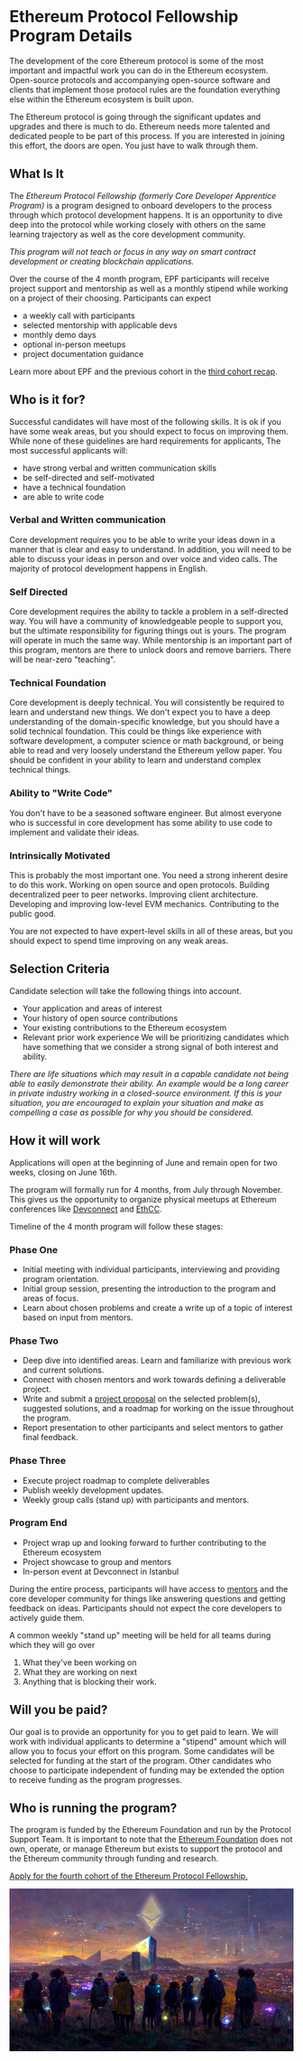 # Ethereum Protocol Fellowship Program Details

The development of the core Ethereum protocol is some of the most important and impactful work you can do in the Ethereum ecosystem. Open-source protocols and accompanying open-source software and clients that implement those protocol rules are the foundation everything else within the Ethereum ecosystem is built upon.

The Ethereum protocol is going through the significant updates and upgrades and there is much to do. Ethereum needs more talented and dedicated people to be part of this process. If you are interested in joining this effort, the doors are open. You just have to walk through them.

## What Is It

The *Ethereum Protocol Fellowship (formerly Core Developer Apprentice Program)* is a program designed to onboard developers to the process through which protocol development happens. It is an opportunity to dive deep into the protocol while working closely with others on the same learning trajectory as well as the core development community.

*This program will not teach or focus in any way on smart contract development or creating blockchain applications.*

Over the course of the 4 month program, EPF participants will receive project support and mentorship as well as a monthly stipend while working on a project of their choosing. Participants can expect
- a weekly call with participants
- selected mentorship with applicable devs
- monthly demo days
- optional in-person meetups
- project documentation guidance

Learn more about EPF and the previous cohort in the [third cohort recap](https://blog.ethereum.org/2023/05/10/ethereum-protocol-fellowship-third-recap).

## Who is it for?

Successful candidates will have most of the following skills. It is ok if you have some weak areas, but you should expect to focus on improving them.
While none of these guidelines are hard requirements for applicants, The most successful applicants will:

- have strong verbal and written communication skills
- be self-directed and self-motivated
- have a technical foundation
- are able to write code

### Verbal and Written communication
Core development requires you to be able to write your ideas down in a manner that is clear and easy to understand. In addition, you will need to be able to discuss your ideas in person and over voice and video calls. The majority of protocol development happens in English.
### Self Directed
Core development requires the ability to tackle a problem in a self-directed way. You will have a community of knowledgeable people to support you, but the ultimate responsibility for figuring things out is yours. The program will operate in much the same way. While mentorship is an important part of this program, mentors are there to unlock doors and remove barriers. There will be near-zero "teaching". 
### Technical Foundation
Core development is deeply technical. You will consistently be required to learn and understand new things. We don't expect you to have a deep understanding of the domain-specific knowledge, but you should have a solid technical foundation. This could be things like experience with software development, a computer science or math background, or being able to read and very loosely understand the Ethereum yellow paper. You should be confident in your ability to learn and understand complex technical things.
### Ability to "Write Code"
You don't have to be a seasoned software engineer. But almost everyone who is successful in core development has some ability to use code to implement and validate their ideas.
### Intrinsically Motivated
This is probably the most important one. You need a strong inherent desire to do this work. Working on open source and open protocols. Building decentralized peer to peer networks. Improving client architecture. Developing and improving low-level EVM mechanics. Contributing to the public good.

You are not expected to have expert-level skills in all of these areas, but you should expect to spend time improving on any weak areas.

## Selection Criteria
Candidate selection will take the following things into account.
- Your application and areas of interest
- Your history of open source contributions
- Your existing contributions to the Ethereum ecosystem
- Relevant prior work experience
We will be prioritizing candidates which have something that we consider a strong signal of both interest and ability.

*There are life situations which may result in a capable candidate not being able to easily demonstrate their ability. An example would be a long career in private industry working in a closed-source environment. If this is your situation, you are encouraged to explain your situation and make as compelling a case as possible for why you should be considered.*

## How it will work

Applications will open at the beginning of June and remain open for two weeks, closing on June 16th.

The program will formally run for 4 months, from July through November. This gives us the opportunity to organize physical meetups at Ethereum conferences like [Devconnect](https://devconnect.org) and [EthCC](https://www.ethcc.io/).

Timeline of the 4 month program will follow these stages:

### Phase One
- Initial meeting with individual participants, interviewing and providing program orientation.
- Initial group session, presenting the introduction to the program and areas of focus.
- Learn about chosen problems and create a write up of a topic of interest based on input from mentors.
### Phase Two
- Deep dive into identified areas. Learn and familiarize with previous work and current solutions.
- Connect with chosen mentors and work towards defining a deliverable project.
- Write and submit a [project proposal](/projects/project-template.md) on the selected problem(s), suggested solutions, and a roadmap for working on the issue throughout the program.
- Report presentation to other participants and select mentors to gather final feedback.
### Phase Three
- Execute project roadmap to complete deliverables
- Publish weekly development updates.
- Weekly group calls (stand up) with participants and mentors.
### Program End
- Project wrap up and looking forward to further contributing to the Ethereum ecosystem
- Project showcase to group and mentors
- In-person event at Devconnect in Istanbul

During the entire process, participants will have access to [mentors](./mentors.md) and the core developer community for things like answering questions and getting feedback on ideas. Participants should not expect the core developers to actively guide them.

A common weekly "stand up" meeting will be held for all teams during which they will go over 
1. What they've been working on
2. What they are working on next
3. Anything that is blocking their work.

## Will you be paid?

Our goal is to provide an opportunity for you to get paid to learn. We will work with individual applicants to determine a "stipend" amount which will allow you to focus your effort on this program. Some candidates will be selected for funding at the start of the program. Other candidates who choose to participate independent of funding may be extended the option to receive funding as the program progresses.

## Who is running the program?

The program is funded by the Ethereum Foundation and run by the Protocol Support Team. It is important to note that the [Ethereum Foundation](https://ethereum.foundation/philosophy/) does not own, operate, or manage Ethereum but exists to support the protocol and the Ethereum community through funding and research.

[Apply for the fourth cohort of the Ethereum Protocol Fellowship.](https://forms.gle/9CJidyBmSJVxYn899)

![Fellowship of the Protocol](/images/epf-hero.jpg)